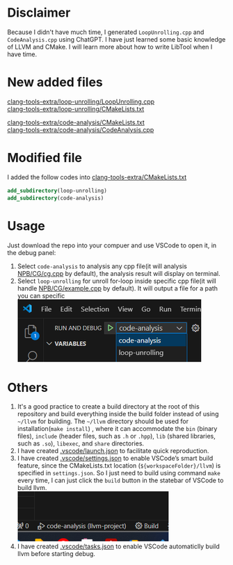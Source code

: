 # Disclaimer
Because I didn't have much time, I generated `LoopUnrolling.cpp` and `CodeAnalysis.cpp` using ChatGPT. I have just learned some basic knowledge of LLVM and CMake. I will learn more about how to write LibTool when I have time.

# New added files
[clang-tools-extra/loop-unrolling/LoopUnrolling.cpp](clang-tools-extra/loop-unrolling/LoopUnrolling.cpp)  
[clang-tools-extra/loop-unrolling/CMakeLists.txt](clang-tools-extra/loop-unrolling/CMakeLists.txt)  

[clang-tools-extra/code-analysis/CMakeLists.txt](clang-tools-extra/code-analysis/CMakeLists.txt)  
[clang-tools-extra/code-analysis/CodeAnalysis.cpp](clang-tools-extra/code-analysis/CodeAnalysis.cpp)

# Modified file
I added the follow codes into [clang-tools-extra/CMakeLists.txt](clang-tools-extra/CMakeLists.txt)
``` cmake
add_subdirectory(loop-unrolling) 
add_subdirectory(code-analysis) 
```
# Usage

Just download the repo into your compuer and use VSCode to open it, in the debug panel:
1. Select `code-analysis` to analysis any cpp file(it will analysis [NPB/CG/cg.cpp](NPB/CG/cg.cpp) by default), the analysis result will display on terminal.
2. Select `loop-unrolling` for unroll for-loop inside specific cpp file(it will handle [NPB/CG/example.cpp](NPB/CG/example.cpp) by default). It will output a file for a path you can specific  
![debug](report-assets/debug.png)

# Others
1. It's a good practice to create a build directory at the root of this repository and build everything inside the build folder instead of using `~/llvm` for building. The `~/llvm` directory should be used for installation(`make install`) , where it can accommodate the `bin` (binary files), `include` (header files, such as `.h` or `.hpp`), `lib` (shared libraries, such as `.so`), `libexec`, and `share` directories.  
2. I have created [.vscode/launch.json](.vscode/launch.json) to facilitate quick reproduction.   
3. I have created [.vscode/settings.json](.vscode/settings.json) to enable VSCode’s smart build feature, since the CMakeLists.txt location (`${workspaceFolder}/llvm`) is specified in `settings.json`.  So I just need to build using command `make` every time, I can just click the `build` button in the statebar of VSCode to build llvm.  
![build](report-assets/build.png)
4. I have created [.vscode/tasks.json](.vscode/tasks.json) to enable VSCode automaticlly build llvm before starting debug.  
